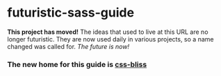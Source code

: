 futuristic-sass-guide
=====================

**This project has moved!** The ideas that used to live at this URL are no longer futuristic. They are now used daily in various projects, so a name changed was called for. *The future is now!*

### The new home for this guide is [css-bliss](https://github.com/gilbox/css-bliss)
